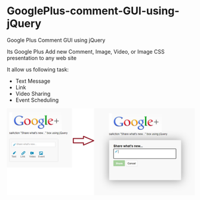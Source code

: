 # GooglePlus-comment-GUI-using-jQuery
Google Plus Comment GUI using jQuery

Its Google Plus Add new Comment, Image, Video, or Image CSS presentation to any web site

It allow us following task:
* Text Message
* Link
* Video Sharing
* Event Scheduling

![Add Text Message](https://github.com/saaction/GooglePlus-comment-GUI-using-jQuery/blob/master/GooglePlus%20Preview.png)
